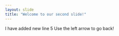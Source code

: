 ```yaml
---
layout: slide
title: "Welcome to our second slide!"
---
```

I have added new line 5
Use the left arrow to go back!
